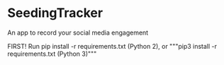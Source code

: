 # SeedingTracker
An app to record your social media engagement

FIRST!
Run pip install -r requirements.txt (Python 2), or """pip3 install -r requirements.txt (Python 3)"""
